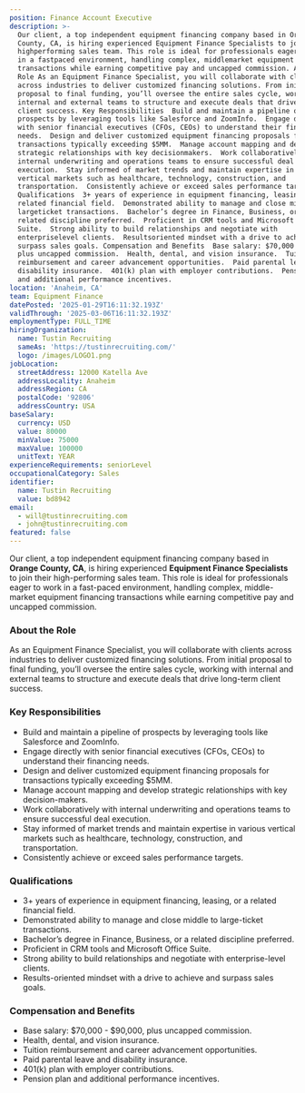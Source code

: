 ```yaml
---
position: Finance Account Executive
description: >-
  Our client, a top independent equipment financing company based in Orange
  County, CA, is hiring experienced Equipment Finance Specialists to join their
  highperforming sales team. This role is ideal for professionals eager to work
  in a fastpaced environment, handling complex, middlemarket equipment financing
  transactions while earning competitive pay and uncapped commission. About the
  Role As an Equipment Finance Specialist, you will collaborate with clients
  across industries to deliver customized financing solutions. From initial
  proposal to final funding, you’ll oversee the entire sales cycle, working with
  internal and external teams to structure and execute deals that drive longterm
  client success. Key Responsibilities  Build and maintain a pipeline of
  prospects by leveraging tools like Salesforce and ZoomInfo.  Engage directly
  with senior financial executives (CFOs, CEOs) to understand their financing
  needs.  Design and deliver customized equipment financing proposals for
  transactions typically exceeding $5MM.  Manage account mapping and develop
  strategic relationships with key decisionmakers.  Work collaboratively with
  internal underwriting and operations teams to ensure successful deal
  execution.  Stay informed of market trends and maintain expertise in various
  vertical markets such as healthcare, technology, construction, and
  transportation.  Consistently achieve or exceed sales performance targets.
  Qualifications  3+ years of experience in equipment financing, leasing, or a
  related financial field.  Demonstrated ability to manage and close middle to
  largeticket transactions.  Bachelor’s degree in Finance, Business, or a
  related discipline preferred.  Proficient in CRM tools and Microsoft Office
  Suite.  Strong ability to build relationships and negotiate with
  enterpriselevel clients.  Resultsoriented mindset with a drive to achieve and
  surpass sales goals. Compensation and Benefits  Base salary: $70,000  $90,000,
  plus uncapped commission.  Health, dental, and vision insurance.  Tuition
  reimbursement and career advancement opportunities.  Paid parental leave and
  disability insurance.  401(k) plan with employer contributions.  Pension plan
  and additional performance incentives.
location: 'Anaheim, CA'
team: Equipment Finance
datePosted: '2025-01-29T16:11:32.193Z'
validThrough: '2025-03-06T16:11:32.193Z'
employmentType: FULL_TIME
hiringOrganization:
  name: Tustin Recruiting
  sameAs: 'https://tustinrecruiting.com/'
  logo: /images/LOGO1.png
jobLocation:
  streetAddress: 12000 Katella Ave
  addressLocality: Anaheim
  addressRegion: CA
  postalCode: '92806'
  addressCountry: USA
baseSalary:
  currency: USD
  value: 80000
  minValue: 75000
  maxValue: 100000
  unitText: YEAR
experienceRequirements: seniorLevel
occupationalCategory: Sales
identifier:
  name: Tustin Recruiting
  value: bd8942
email:
  - will@tustinrecruiting.com
  - john@tustinrecruiting.com
featured: false
---
```


Our client, a top independent equipment financing company based in **Orange County, CA**, is hiring experienced **Equipment Finance Specialists** to join their high-performing sales team. This role is ideal for professionals eager to work in a fast-paced environment, handling complex, middle-market equipment financing transactions while earning competitive pay and uncapped commission.

### About the Role
As an Equipment Finance Specialist, you will collaborate with clients across industries to deliver customized financing solutions. From initial proposal to final funding, you’ll oversee the entire sales cycle, working with internal and external teams to structure and execute deals that drive long-term client success.

### Key Responsibilities
- Build and maintain a pipeline of prospects by leveraging tools like Salesforce and ZoomInfo.  
- Engage directly with senior financial executives (CFOs, CEOs) to understand their financing needs.  
- Design and deliver customized equipment financing proposals for transactions typically exceeding $5MM.  
- Manage account mapping and develop strategic relationships with key decision-makers.  
- Work collaboratively with internal underwriting and operations teams to ensure successful deal execution.  
- Stay informed of market trends and maintain expertise in various vertical markets such as healthcare, technology, construction, and transportation.  
- Consistently achieve or exceed sales performance targets.  

### Qualifications
- 3+ years of experience in equipment financing, leasing, or a related financial field.  
- Demonstrated ability to manage and close middle to large-ticket transactions.  
- Bachelor’s degree in Finance, Business, or a related discipline preferred.  
- Proficient in CRM tools and Microsoft Office Suite.  
- Strong ability to build relationships and negotiate with enterprise-level clients.  
- Results-oriented mindset with a drive to achieve and surpass sales goals.  

### Compensation and Benefits
- Base salary: $70,000 - $90,000, plus uncapped commission.  
- Health, dental, and vision insurance.  
- Tuition reimbursement and career advancement opportunities.  
- Paid parental leave and disability insurance.  
- 401(k) plan with employer contributions.  
- Pension plan and additional performance incentives.  
